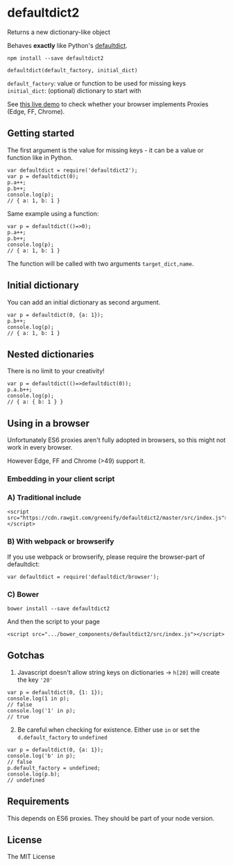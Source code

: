 defaultdict2
============

Returns a new dictionary-like object

Behaves __exactly__ like Python's [defaultdict](https://docs.python.org/3/library/collections.html#collections.defaultdict).

```
npm install --save defaultdict2
```

`defaultdict(default_factory, initial_dict)`

`default_factory`: value or function to be used for missing keys
`initial_dict`: (optional) dictionary to start with

See [this live demo](http://jsbin.com/fiqecu/edit?js,console) to check whether
your browser implements Proxies (Edge, FF, Chrome).

Getting started
---------------

The first argument is the value for missing keys - it can be a value or function like in Python.

```
var defaultdict = require('defaultdict2');
var p = defaultdict(0);
p.a++; 
p.b++;
console.log(p);
// { a: 1, b: 1 }
```

Same example using a function:

```
var p = defaultdict(()=>0);
p.a++; 
p.b++;
console.log(p);
// { a: 1, b: 1 }
```

The function will be called with two arguments `target_dict,name`.

Initial dictionary
-----------------

You can add an initial dictionary as second argument.

```
var p = defaultdict(0, {a: 1});
p.b++;
console.log(p);
// { a: 1, b: 1 }
```

Nested dictionaries
-------------------

There is no limit to your creativity!

```
var p = defaultdict(()=>defaultdict(0));
p.a.b++;
console.log(p);
// { a: { b: 1 } }
```

Using in a browser
------------------

Unfortunately ES6 proxies aren't fully adopted in browsers,
so this might not work in every browser.

However Edge, FF and Chrome (>49) support it.

### Embedding in your client script

### A) Traditional include


```
<script src="https://cdn.rawgit.com/greenify/defaultdict2/master/src/index.js"></script>
```

### B) With webpack or browserify

If you use webpack or browserify, please require the browser-part of defaultdict:

```
var defaultdict = require('defaultdict/browser');
```

### C) Bower


```
bower install --save defaultdict2
```

And then the script to your page 

```
<script src=".../bower_components/defaultdict2/src/index.js"></script>
```

Gotchas
-------

1) Javascript doesn't allow string keys on dictionaries -> `h[20]` will create the key `'20'`

```
var p = defaultdict(0, {1: 1});
console.log(1 in p);
// false
console.log('1' in p);
// true
```

2) Be careful when checking for existence. Either use `in` or set the `d.default_factory` to `undefined`

```
var p = defaultdict(0, {a: 1});
console.log('b' in p);
// false
p.default_factory = undefined;
console.log(p.b);
// undefined
```

Requirements
------------

This depends on ES6 proxies. They should be part of your node version.

License
-------

The MIT License
